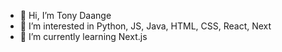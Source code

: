 - 👋 Hi, I’m Tony Daange
- 👀 I’m interested in Python, JS, Java, HTML, CSS, React, Next
- 🌱 I’m currently learning Next.js
<!--- -💞️ I’m looking to collaborate on ...
- 🌱 I’m currently learning Java
- 📫 How to reach me ...
- 😄 Pronouns: ...
- ⚡ Fun fact: ...


TonyDaange/TonyDaange is a ✨ special ✨ repository because its `README.md` (this file) appears on your GitHub profile.
You can click the Preview link to take a look at your changes.
--->
